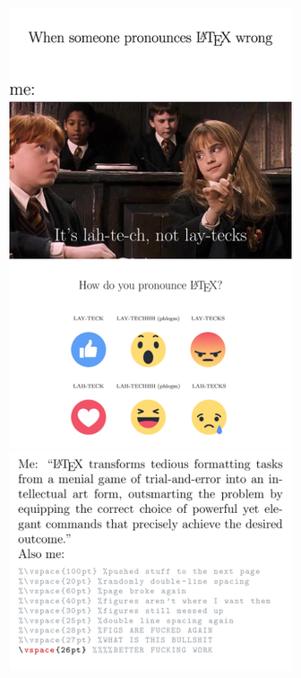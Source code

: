 ![hermione](hermione/hermione.jpg)
![pronounce](pronounce/pronounce-latex.png)
![tedious](tediousformatting/tediousformatting.png)
